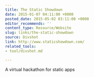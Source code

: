 ```yaml
---
title: The Static Showdown
date: 2015-01-07 04:11:00 +0000
posted_date: 2015-05-02 03:11:00 +0000
editor_recommends: ''
content_type: Resource/Website
slug: links/the-static-showdown
source: Divshot
link: http://www.staticshowdown.com/
related_tools:
- tool/divshot.md

---
```

A virtual hackathon for static apps



